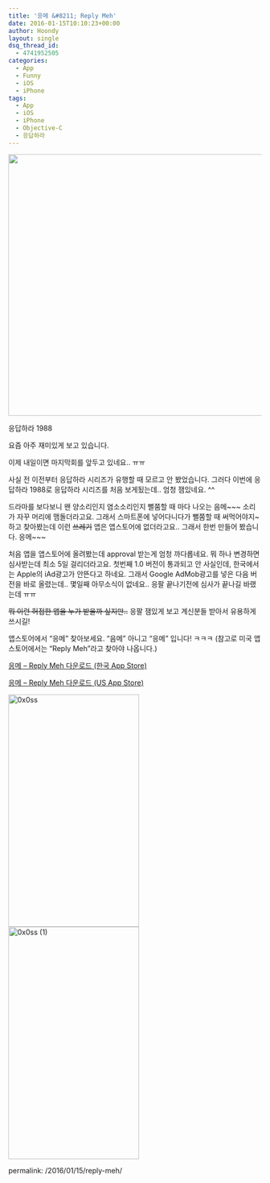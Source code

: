 ```yaml
---
title: '응메 &#8211; Reply Meh'
date: 2016-01-15T10:10:23+00:00
author: Hoondy
layout: single
dsq_thread_id:
  - 4741952505
categories:
  - App
  - Funny
  - iOS
  - iPhone
tags:
  - App
  - iOS
  - iPhone
  - Objective-C
  - 응답하라
---
```

<a href="http://hoondy.com/wp-content/uploads/2016/01/15/reply-meh/reply_meh_6plus_silver_portrait/" rel="attachment wp-att-489"><img class="aligncenter wp-image-500 size-medium" src="http://hoondy.com/wp-content/uploads/2016/01/reply_meh_6plus_silver_portrait-520x520.png" alt="" width="520" height="520" srcset="http://hoondy.com/wp-content/uploads/2016/01/reply_meh_6plus_silver_portrait-150x150.png 150w, http://hoondy.com/wp-content/uploads/2016/01/reply_meh_6plus_silver_portrait-520x520.png 520w, http://hoondy.com/wp-content/uploads/2016/01/reply_meh_6plus_silver_portrait-768x768.png 768w, http://hoondy.com/wp-content/uploads/2016/01/reply_meh_6plus_silver_portrait-1024x1024.png 1024w" sizes="(max-width: 520px) 100vw, 520px" /></a>

응답하라 1988

요즘 아주 재미있게 보고 있습니다.

이제 내일이면 마지막회를 앞두고 있네요.. ㅠㅠ

사실 전 이전부터 응답하라 시리즈가 유행할 때 모르고 안 봤었습니다. 그러다 이번에 응답하라 1988로 응답하라 시리즈를 처음 보게됬는데.. 엄청 잼있네요. ^^

드라마를 보다보니 왠 양소리인지 염소소리인지 뻘쭘할 때 마다 나오는 음메~~~ 소리가 자꾸 머리에 맴돌더라고요. 그래서 스마트폰에 넣어다니다가 뻘쭘할 때 써먹어야지~ 하고 찾아봤는데 이런 <del>쓰레기</del> 앱은 앱스토어에 없더라고요.. 그래서 한번 만들어 봤습니다. 응메~~~

처음 앱을 앱스토어에 올려봤는데 approval 받는게 엄청 까다롭네요. 뭐 하나 변경하면 심사받는데 최소 5일 걸리더라고요. 첫번째 1.0 버전이 통과되고 안 사실인데, 한국에서는 Apple의 iAd광고가 안뜬다고 하네요. 그래서 Google AdMob광고를 넣은 다음 버전을 바로 올렸는데.. 몇일째 아무소식이 없네요.. 응팔 끝나기전에 심사가 끝나길 바랬는데 ㅠㅠ

<del>뭐 이런 허접한 앱을 누가 받을까 싶지만..</del> 응팔 잼있게 보고 계신분들 받아서 유용하게 쓰시길!

앱스토어에서 &#8220;응메&#8221; 찾아보세요. &#8220;음메&#8221; 아니고 &#8220;응메&#8221; 입니다! ㅋㅋㅋ (참고로 미국 앱스토어에서는 &#8220;Reply Meh&#8221;라고 찾아야 나옵니다.)

<a href="https://itunes.apple.com/kr/app/eungme/id1071273436?ls=1&mt=8" target="_blank">응메 &#8211; Reply Meh 다운로드 (한국 App Store)</a>

<a href="https://itunes.apple.com/us/app/eungme/id1071273436?ls=1&mt=8" target="_blank">응메 &#8211; Reply Meh 다운로드 (US App Store)</a>

<a href="http://hoondy.com/2016/01/15/reply-meh/0x0ss/" rel="attachment wp-att-493"><img class="wp-image-493 alignnone" src="http://hoondy.com/wp-content/uploads/2016/01/0x0ss-292x520.jpg" alt="0x0ss" width="260" height="462" srcset="http://hoondy.com/wp-content/uploads/2016/01/0x0ss-576x1024.jpg 576w, http://hoondy.com/wp-content/uploads/2016/01/0x0ss.jpg 750w" sizes="(max-width: 260px) 100vw, 260px" /></a><a href="http://hoondy.com/2016/01/15/reply-meh/0x0ss-1/" rel="attachment wp-att-494"><img class="wp-image-494 alignnone" src="http://hoondy.com/wp-content/uploads/2016/01/0x0ss-1-292x520.jpg" alt="0x0ss (1)" width="260" height="462" srcset="http://hoondy.com/wp-content/uploads/2016/01/0x0ss-1-576x1024.jpg 576w, http://hoondy.com/wp-content/uploads/2016/01/0x0ss-1.jpg 750w" sizes="(max-width: 260px) 100vw, 260px" /></a>

permalink: /2016/01/15/reply-meh/
